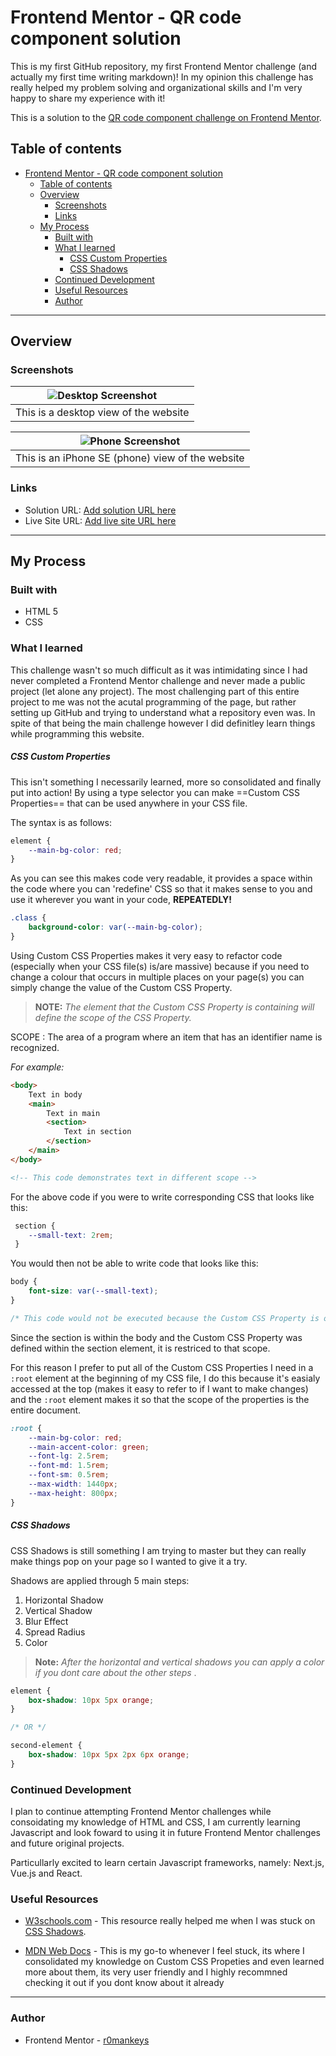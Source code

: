 # Frontend Mentor - QR code component solution

This is my first GitHub repository, my first Frontend Mentor challenge (and actually my first time writing markdown)! In my opinion this challenge has really helped my problem solving and organizational skills and I'm very happy to share my experience with it!

This is a solution to the [QR code component challenge on Frontend Mentor](https://www.frontendmentor.io/challenges/qr-code-component-iux_sIO_H). 

## Table of contents 
- [Frontend Mentor - QR code component solution](#frontend-mentor---qr-code-component-solution)
  - [Table of contents](#table-of-contents)
  - [Overview](#overview)
    - [Screenshots](#screenshots)
    - [Links](#links)
  - [My Process](#my-process)
    - [Built with](#built-with)
    - [What I learned](#what-i-learned)
        - [CSS Custom Properties](#css-custom-properties)
        - [CSS Shadows](#css-shadows)
    - [Continued Development](#continued-development)
    - [Useful Resources](#useful-resources)
    - [Author](#author)
 
---

## Overview 
### Screenshots
| ![Desktop Screenshot](images/Desktop.png)  |
|:--:|
| This is a desktop view of the website | 

| ![Phone Screenshot](images/iPhone%20SE.png) |
|:--:|
| This is an iPhone SE (phone) view of the website |

### Links 

- Solution URL: [Add solution URL here](https://solution-URL.com)
- Live Site URL: [Add live site URL here](https://live-site-URL.com)

---

## My Process

### Built with 
- HTML 5
- CSS

### What I learned

This challenge wasn't so much difficult as it was intimidating since I had never completed a Frontend Mentor challenge and never made a public project (let alone any project). The most challenging part of this entire project to me was not the acutal programming of the page, but rather setting up GitHub and trying to understand what a repository even was. In spite of that being the main challenge however I did definitley learn things while programming this website.

##### CSS Custom Properties

This isn't something I necessarily learned, more so consolidated and finally put into action! By using a type selector you can make ==Custom CSS Properties== that can be used anywhere in your CSS file.

The syntax is as follows:

```css
element {
    --main-bg-color: red;
}
```

As you can see this makes code very readable, it provides a space within the code where you can 'redefine' CSS so that it makes sense to you and use it wherever you want in your code, **REPEATEDLY!**

```css
.class {
    background-color: var(--main-bg-color);
} 
```

Using Custom CSS Properties makes it very easy to refactor code (especially when your CSS file(s) is/are massive) because if you need to change a colour that occurs in multiple places on your page(s) you can simply change the value of the Custom CSS Property.

> **NOTE:** *The element that the Custom CSS Property is containing will define the scope of the CSS Property.*

SCOPE 
: The area of a program where an item that has an identifier name is recognized.


*For example:*

```HTML
<body>
    Text in body
    <main>
        Text in main
        <section>
            Text in section
        </section>
    </main>
</body>

<!-- This code demonstrates text in different scope -->
```
For the above code if you were to write corresponding CSS that looks like this: 

```css
 section {
    --small-text: 2rem;
 }
```
You would then not be able to write code that looks like this: 

```css
body {
    font-size: var(--small-text);
}

/* This code would not be executed because the Custom CSS Property is outside the scope of the body element */
```
Since the section is within the body and the Custom CSS Property was defined within the section element, it is restriced to that scope.

For this reason I prefer to put all of the Custom CSS Properties I need in a `:root` element at the beginning of my CSS file, I do this because it's easialy accessed at the top (makes it easy to refer to if I want to make changes) and the `:root` element makes it so that the scope of the properties is the entire document.

```css
:root {
    --main-bg-color: red;
    --main-accent-color: green;
    --font-lg: 2.5rem;
    --font-md: 1.5rem;
    --font-sm: 0.5rem;
    --max-width: 1440px; 
    --max-height: 800px;
} 
```

##### CSS Shadows 

CSS Shadows is still something I am trying to master but they can really make things pop on your page so I wanted to give it a try. 

Shadows are applied through 5 main steps: 

1. Horizontal Shadow 
2. Vertical Shadow 
3. Blur Effect 
4. Spread Radius 
5. Color
   
> **Note:** *After the horizontal and vertical shadows you can apply a color if you dont care about the other steps* .
> 

```css
element {
    box-shadow: 10px 5px orange;
}

/* OR */

second-element {
    box-shadow: 10px 5px 2px 6px orange;
}
```


### Continued Development

I plan to continue attempting Frontend Mentor challenges while consoidating my knowledge of HTML and CSS, I am currently learning Javascript and look foward to using it in future Frontend Mentor challenges and future original projects.

Particullarly excited to learn certain Javascript frameworks, namely: Next.js, Vue.js and React.

### Useful Resources 

- [W3schools.com](https://w3schools.com) - This resource really helped me when I was stuck on [CSS Shadows](https://www.w3schools.com/css/css3_shadows_box.asp).

- [MDN Web Docs](https://developer.mozilla.org/en-US/) - This is my go-to whenever I feel stuck, its where I consolidated my knowledge on Custom CSS Propeties and even learned more about them, its very user friendly and I highly recommned checking it out if you dont know about it already

---
### Author

- Frontend Mentor - [r0mankeys](https://www.frontendmentor.io/profile/r0mankeys) 